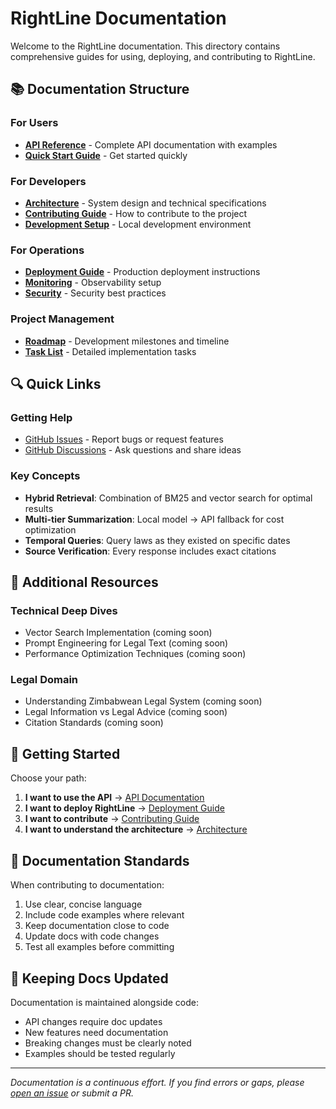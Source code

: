 # RightLine Documentation

Welcome to the RightLine documentation. This directory contains comprehensive guides for using, deploying, and contributing to RightLine.

## 📚 Documentation Structure

### For Users
- [**API Reference**](api/README.md) - Complete API documentation with examples
- [**Quick Start Guide**](../README.md#-quick-start) - Get started quickly

### For Developers
- [**Architecture**](../ARCHITECTURE.md) - System design and technical specifications
- [**Contributing Guide**](../CONTRIBUTING.md) - How to contribute to the project
- [**Development Setup**](../CONTRIBUTING.md#-development-setup) - Local development environment

### For Operations
- [**Deployment Guide**](deployment/README.md) - Production deployment instructions
- [**Monitoring**](deployment/README.md#monitoring-setup) - Observability setup
- [**Security**](deployment/README.md#security-hardening) - Security best practices

### Project Management
- [**Roadmap**](../ROADMAP.md) - Development milestones and timeline
- [**Task List**](../MVP_TASK_LIST.md) - Detailed implementation tasks

## 🔍 Quick Links

### Getting Help
- [GitHub Issues](https://github.com/Lunexa-AI/right-line/issues) - Report bugs or request features
- [GitHub Discussions](https://github.com/Lunexa-AI/right-line/discussions) - Ask questions and share ideas

### Key Concepts
- **Hybrid Retrieval**: Combination of BM25 and vector search for optimal results
- **Multi-tier Summarization**: Local model → API fallback for cost optimization
- **Temporal Queries**: Query laws as they existed on specific dates
- **Source Verification**: Every response includes exact citations

## 📖 Additional Resources

### Technical Deep Dives
- Vector Search Implementation (coming soon)
- Prompt Engineering for Legal Text (coming soon)
- Performance Optimization Techniques (coming soon)

### Legal Domain
- Understanding Zimbabwean Legal System (coming soon)
- Legal Information vs Legal Advice (coming soon)
- Citation Standards (coming soon)

## 🚀 Getting Started

Choose your path:

1. **I want to use the API** → [API Documentation](api/README.md)
2. **I want to deploy RightLine** → [Deployment Guide](deployment/README.md)
3. **I want to contribute** → [Contributing Guide](../CONTRIBUTING.md)
4. **I want to understand the architecture** → [Architecture](../ARCHITECTURE.md)

## 📝 Documentation Standards

When contributing to documentation:

1. Use clear, concise language
2. Include code examples where relevant
3. Keep documentation close to code
4. Update docs with code changes
5. Test all examples before committing

## 🔄 Keeping Docs Updated

Documentation is maintained alongside code:
- API changes require doc updates
- New features need documentation
- Breaking changes must be clearly noted
- Examples should be tested regularly

---

*Documentation is a continuous effort. If you find errors or gaps, please [open an issue](https://github.com/Lunexa-AI/right-line/issues) or submit a PR.*
